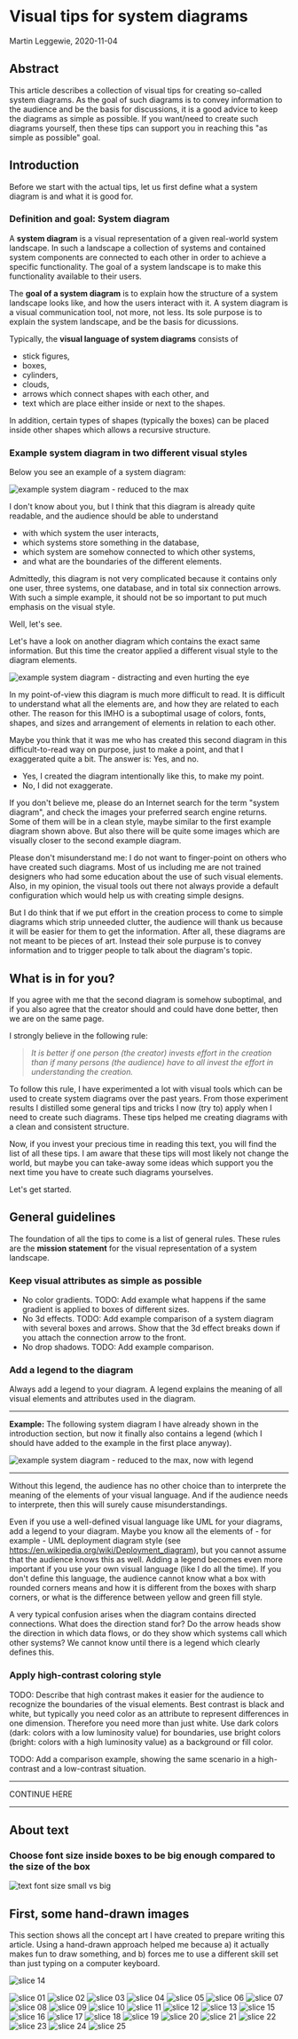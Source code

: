 # Visual tips for system diagrams
Martin Leggewie, 2020-11-04

## Abstract

This article describes a collection of visual tips for creating so-called system diagrams.
As the goal of such diagrams is to convey information to the audience and be the basis for discussions, it is a good advice to keep the diagrams as simple as possible.
If you want/need to create such diagrams yourself, then these tips can support you in reaching this "as simple as possible" goal.


## Introduction

Before we start with the actual tips, let us first define what a system diagram is and what it is good for.


### Definition and goal: System diagram

A **system diagram** is a visual representation of a given real-world system landscape.
In such a landscape a collection of systems and contained system components are connected to each other in order to achieve a specific functionality.
The goal of a system landscape is to make this functionality available to their users.

The **goal of a system diagram** is to explain how the structure of a system landscape looks like, and how the users interact with it.
A system diagram is a visual communication tool, not more, not less.
Its sole purpose is to explain the system landscape, and be the basis for dicussions.

Typically, the **visual language of system diagrams** consists of

* stick figures,
* boxes,
* cylinders,
* clouds,
* arrows which connect shapes with each other, and
* text which are place either inside or next to the shapes.

In addition, certain types of shapes (typically the boxes) can be placed inside other shapes which allows a recursive structure.


### Example system diagram in two different visual styles

Below you see an example of a system diagram:

![example system diagram - reduced to the max](diagrams/example-systemdiagram_reduced-to-the-max.png)

I don't know about you, but I think that this diagram is already quite readable, and the audience should be able to understand
* with which system the user interacts,
* which systems store something in the database,
* which system are somehow connected to which other systems,
* and what are the boundaries of the different elements.

Admittedly, this diagram is not very complicated because it contains only one user, three systems, one database, and in total six connection arrows.
With such a simple example, it should not be so important to put much emphasis on the visual style.

Well, let's see.

Let's have a look on another diagram which contains the exact same information.
But this time the creator applied a different visual style to the diagram elements.

![example system diagram - distracting and even hurting the eye](diagrams/example-systemdiagram_distracting.png)

In my point-of-view this diagram is much more difficult to read.
It is difficult to understand what all the elements are, and how they are related to each other.
The reason for this IMHO is a suboptimal usage of colors, fonts, shapes, and sizes and arrangement of elements in relation to each other.

Maybe you think that it was me who has created this second diagram in this difficult-to-read way on purpose, just to make a point, and that I exaggerated quite a bit.
The answer is: Yes, and no.

* Yes, I created the diagram intentionally like this, to make my point.
* No, I did not exaggerate.

If you don't believe me, please do an Internet search for the term "system diagram", and check the images your preferred search engine returns.
Some of them will be in a clean style, maybe similar to the first example diagram shown above.
But also there will be quite some images which are visually closer to the second example diagram.

Please don't misunderstand me:
I do not want to finger-point on others who have created such diagrams.
Most of us including me are not trained designers who had some education about the use of such visual elements.
Also, in my opinion, the visual tools out there not always provide a default configuration which would help us with creating simple designs.

But I do think that if we put effort in the creation process to come to simple diagrams which strip unneeded clutter, the audience will thank us because it will be easier for them to get the information.
After all, these diagrams are not meant to be pieces of art.
Instead their sole purpuse is to convey information and to trigger people to talk about the diagram's topic.

## What is in for you?

If you agree with me that the second diagram is somehow suboptimal, and if you also agree that the creator should and could have done better, then we are on the same page.

I strongly believe in the following rule:

> *It is better if one person (the creator) invests effort in the creation than if many persons (the audience) have to all invest the effort in understanding the creation.*

To follow this rule, I have experimented a lot with visual tools which can be used to create system diagrams over the past years.
From those experiment results I distilled some general tips and tricks I now (try to) apply when I need to create such diagrams.
These tips helped me creating diagrams with a clean and consistent structure.

Now, if you invest your precious time in reading this text, you will find the list of all these tips.
I am aware that these tips will most likely not change the world, but maybe you can take-away some ideas which support you the next time you have to create such diagrams yourselves.

Let's get started.


## General guidelines

The foundation of all the tips to come is a list of general rules.
These rules are the **mission statement** for the visual representation of a system landscape.


### Keep visual attributes as simple as possible

* No color gradients. TODO: Add example what happens if the same gradient is applied to boxes of different sizes.
* No 3d effects. TODO: Add example comparison of a system diagram with several boxes and arrows. Show that the 3d effect breaks down if you attach the connection arrow to the front.
* No drop shadows. TODO: Add example comparison.


### Add a legend to the diagram

Always add a legend to your diagram.
A legend explains the meaning of all visual elements and attributes used in the diagram.

---
**Example:** The following system diagram I have already shown in the introduction section, but now it finally also contains a legend (which I should have added to the example in the first place anyway).

![example system diagram - reduced to the max, now with legend](diagrams/example-systemdiagram_reduced-to-the-max_with-legend.png)

---

Without this legend, the audience has no other choice than to interprete the meaning of the elements of your visual language.
And if the audience needs to interprete, then this will surely cause misunderstandings.

Even if you use a well-defined visual language like UML for your diagrams, add a legend to your diagram.
Maybe you know all the elements of - for example - UML deployment diagram style (see https://en.wikipedia.org/wiki/Deployment_diagram), but you cannot assume that the audience knows this as well.
Adding a legend becomes even more important if you use your own visual language (like I do all the time).
If you don't define this language, the audience cannot know what a box with rounded corners means and how it is different from the boxes with sharp corners, or what is the difference between yellow and green fill style.

A very typical confusion arises when the diagram contains directed connections.
What does the direction stand for?
Do the arrow heads show the direction in which data flows, or do they show which systems call which other systems?
We cannot know until there is a legend which clearly defines this.


### Apply high-contrast coloring style

TODO: Describe that high contrast makes it easier for the audience to recognize the boundaries of the visual elements.
Best contrast is black and white, but typically you need color as an attribute to represent differences in one dimension.
Therefore you need more than just white. Use dark colors (dark: colors with a low luminosity value) for boundaries, use bright colors (bright: colors with a high luminosity value) as a background or fill color.

TODO: Add a comparison example, showing the same scenario in a high-contrast and a low-contrast situation.


---
CONTINUE HERE

---

## About text

### Choose font size inside boxes to be big enough compared to the size of the box

![text font size small vs big](diagrams/text_fontsize_small-vs-big.png)



## First, some hand-drawn images

This section shows all the concept art I have created to prepare writing this article.
Using a hand-drawn approach helped me because a) it actually makes fun to draw something, and b) forces me to use a different skill set than just typing on a computer keyboard. 

![slice 14](images/slice14.png)

![slice 01](images/slice1.png)
![slice 02](images/slice2.png)
![slice 03](images/slice3.png)
![slice 04](images/slice4.png)
![slice 05](images/slice5.png)
![slice 06](images/slice6.png)
![slice 07](images/slice7.png)
![slice 08](images/slice8.png)
![slice 09](images/slice9.png)
![slice 10](images/slice10.png)
![slice 11](images/slice11.png)
![slice 12](images/slice12.png)
![slice 13](images/slice13.png)
![slice 15](images/slice15.png)
![slice 16](images/slice16.png)
![slice 17](images/slice17.png)
![slice 18](images/slice18.png)
![slice 19](images/slice19.png)
![slice 20](images/slice20.png)
![slice 21](images/slice21.png)
![slice 22](images/slice22.png)
![slice 23](images/slice23.png)
![slice 24](images/slice24.png)
![slice 25](images/slice25.png)